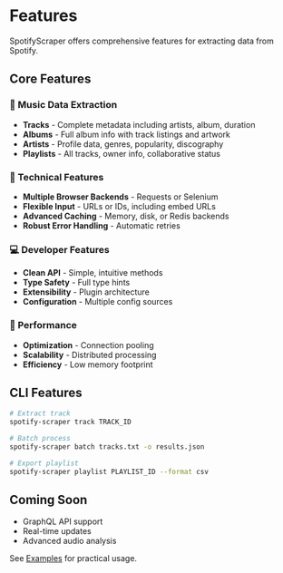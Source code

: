 # Features

SpotifyScraper offers comprehensive features for extracting data from Spotify.

## Core Features

### 🎵 Music Data Extraction
- **Tracks** - Complete metadata including artists, album, duration
- **Albums** - Full album info with track listings and artwork
- **Artists** - Profile data, genres, popularity, discography
- **Playlists** - All tracks, owner info, collaborative status

### 🔧 Technical Features
- **Multiple Browser Backends** - Requests or Selenium
- **Flexible Input** - URLs or IDs, including embed URLs
- **Advanced Caching** - Memory, disk, or Redis backends
- **Robust Error Handling** - Automatic retries

### 💻 Developer Features
- **Clean API** - Simple, intuitive methods
- **Type Safety** - Full type hints
- **Extensibility** - Plugin architecture
- **Configuration** - Multiple config sources

### 🚀 Performance
- **Optimization** - Connection pooling
- **Scalability** - Distributed processing
- **Efficiency** - Low memory footprint

## CLI Features

```bash
# Extract track
spotify-scraper track TRACK_ID

# Batch process
spotify-scraper batch tracks.txt -o results.json

# Export playlist
spotify-scraper playlist PLAYLIST_ID --format csv
```

## Coming Soon
- GraphQL API support
- Real-time updates
- Advanced audio analysis

See [Examples](examples/index.md) for practical usage.